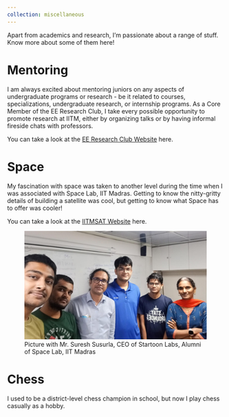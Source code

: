 ```yaml
---
collection: miscellaneous
---
```


Apart from academics and research, I’m passionate about a range of stuff. Know more about some of them here!

# Mentoring

I am always excited about mentoring juniors on any aspects of undergraduate programs or research - be it related to courses, specializations, undergraduate research, or internship programs. As a Core Member of the EE Research Club, I take every possible opportunity to promote research at IITM, either by organizing talks or by having informal fireside chats with professors. 

You can take a look at the [EE Research Club Website](https://sites.google.com/smail.iitm.ac.in/eerc) here. 

# Space

My fascination with space was taken to another level during the time when I was associated with Space Lab, IIT Madras. Getting to know the nitty-gritty details of building a satellite was cool, but getting to know what Space has to offer was cooler! 

You can take a look at the [IITMSAT Website](https://sites.google.com/view/iitmsat) here. 

<figure>
  <img src="/images/Space.png" alt="Picture with Mr. Suresh Susurla, CEO of Startoon Labs, Alumni of Space Lab, IIT Madras">
  <figcaption class="text-center">Picture with Mr. Suresh Susurla, CEO of Startoon Labs, Alumni of Space Lab, IIT Madras</figcaption>
</figure>

# Chess

I used to be a district-level chess champion in school, but now I play chess casually as a hobby.
